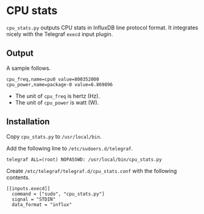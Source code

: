 # CPU stats

`cpu_stats.py` outputs CPU stats in InfluxDB line protocol format. It integrates nicely with the Telegraf `execd` input plugin.

## Output

A sample follows.

    cpu_freq,name=cpu0 value=800352000
    cpu_power,name=package-0 value=6.869896

- The unit of `cpu_freq` is hertz (Hz).
- The unit of `cpu_power` is watt (W).

## Installation

Copy `cpu_stats.py` to `/usr/local/bin`.

Add the following line to `/etc/sudoers.d/telegraf`.

    telegraf ALL=(root) NOPASSWD: /usr/local/bin/cpu_stats.py

Create `/etc/telegraf/telegraf.d/cpu_stats.conf` with the following contents.

    [[inputs.execd]]
      command = ["sudo", "cpu_stats.py"]
      signal = "STDIN"
      data_format = "influx"
